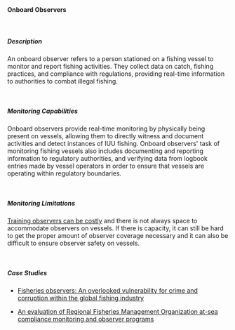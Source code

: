 <br>

#### **Onboard Observers**

<br>

##### **Description**

An onboard observer refers to a person stationed on a fishing vessel to monitor and report fishing activities. They collect data on catch, fishing practices, and compliance with regulations, providing real-time information to authorities to combat illegal fishing. 


<br>

##### **Monitoring Capabilities**

Onboard observers provide real-time monitoring by physically being present on vessels, allowing them to directly witness and document activities and detect instances of IUU fishing. Onboard observers' task of monitoring fishing vessels also includes documenting and reporting information to regulatory authorities, and verifying data from logbook entries made by vessel operators in order to ensure that vessels are operating within regulatory boundaries. 


<br>

##### **Monitoring Limitations**

[Training observers can be costly](https://www.mdpi.com/2071-1050/13/18/10231) and there is not always space to accommodate observers on vessels. If there is capacity, it can still be hard to get the proper amount of observer coverage necessary and it can also be difficult to ensure observer safety on vessels.

<br>

##### **Case Studies**

- [Fisheries observers: An overlooked vulnerability for crime and corruption within the global fishing industry](https://www.sciencedirect.com/science/article/abs/pii/S0308597X24000277?casa_token=9n2dSNj9ol4AAAAA:Xj1HT0-wX5-Vtvp7z_Y1dJFH59QIwQFx_HQn7iLJTXKnqOAXgxnYmlmP3F6OQ8ACZRT2J1rRY0Y)

- [An evaluation of Regional Fisheries Management Organization at-sea compliance monitoring and observer programs](https://www.sciencedirect.com/science/article/abs/pii/S0308597X19305913)

